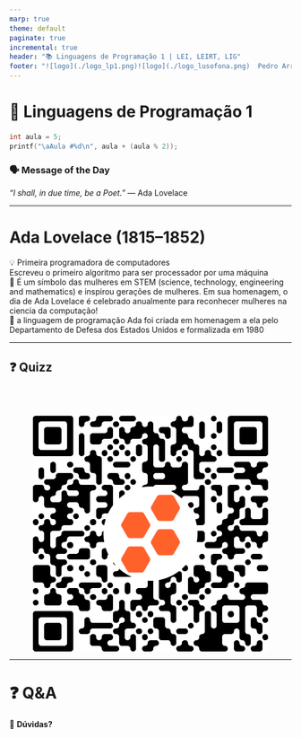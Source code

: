 ```yaml
---
marp: true
theme: default
paginate: true
incremental: true
header: "📚 Linguagens de Programação 1 | LEI, LEIRT, LIG"
footer: "![logo](./logo_lp1.png)![logo](./logo_lusofona.png)  Pedro Arroz Serra | pedro.serra@ulusofona.pt"
---
```



<style>
img[alt="logo"] {
  width: auto;  /* Adjust width */
  height: 25px; /* Keep aspect ratio */
  vertical-align: bottom; /* Align text with the image */
}
img[alt="pic_middle"] {
  width: auto;  /* Adjust width */
  height: 150px; /* Keep aspect ratio */
  vertical-align: middle; /* Align text with the image */
}
.grid {
  display: grid;
  grid-template-columns: 1fr 1fr;
  gap: 20px;
}

img[alt~="center"] {
  display: block;
  margin: 0 auto;
}
ul { list-style-type: none; padding-left: 0;}

</style>

# 📢 Linguagens de Programação 1  

<div data-marpit-fragment>


```c
int aula = 5;
printf("\aAula #%d\n", aula + (aula % 2));
```

</div>

### 🗣 Message of the Day 
_“I shall, in due time, be a Poet.”_
— Ada Lovelace

---

# Ada Lovelace (1815–1852)
* 💡 Primeira programadora de computadores
* Escreveu o primeiro algoritmo para ser processador por uma máquina
* 🎉 É um símbolo das mulheres em STEM (science, technology, engineering and mathematics) e inspirou gerações de mulheres. Em sua homenagem, o dia de Ada Lovelace é celebrado anualmente para reconhecer mulheres na ciencia da computação! 
* 🚀 a linguagem de programação Ada foi criada em homenagem a ela pelo Departamento de Defesa dos Estados Unidos e formalizada em 1980


---

## ❓  Quizz

<br>
<br>

![w:200 center](socrative.png)




---

# ❓ Q&A  

💬 **Dúvidas?**  
